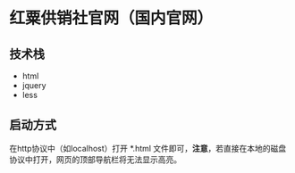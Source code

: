 # 红粟供销社官网（国内官网）

## 技术栈

- html  
- jquery  
- less  

## 启动方式  

在http协议中（如localhost）打开 *.html 文件即可，**注意**，若直接在本地的磁盘协议中打开，网页的顶部导航栏将无法显示高亮。